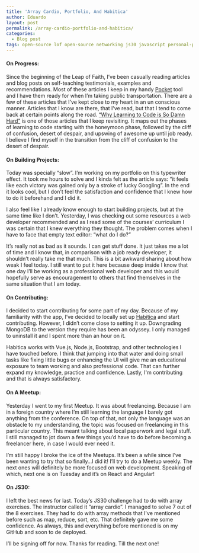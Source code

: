 ```yaml
---
title: 'Array Cardio, Portfolio, And Habitica'
author: Eduardo
layout: post
permalink: /array-cardio-portfolio-and-habitica/
categories:
  - Blog post
tags: open-source lof open-source networking js30 javascript personal-projects
---
```

#### On Progress:
Since the beginning of the Leap of Faith, I’ve been casually reading articles and blog posts on self-teaching testimonials, examples and recommendations. Most of these articles I keep in my handy [Pocket](https://getpocket.com) tool and I have them ready for when I’m taking public transportation. There are a few of these articles that I’ve kept close to my heart in an un conscious manner. Articles that I know are there, that I’ve read, but that I tend to come back at certain points along the road.
[“Why Learning to Code is So Damn Hard”](https://www.thinkful.com/blog/why-learning-to-code-is-so-damn-hard/) is one of those articles that I keep revisiting. It maps out the phases of learning to code starting with the honeymoon phase, followed by the cliff of confusion, desert of despair, and upswing of awesome up until job ready. I believe I find myself in the transition from the cliff of confusion to the desert of despair.

#### On Building Projects:
Today was specially “slow”. I’m working on my portfolio on this typewriter effect. It took me hours to solve and I kinda felt as the article says: “it feels like each victory was gained only by a stroke of lucky Googling”. In the end it looks cool, but I don’t feel the satisfaction and confidence that I knew how to do it beforehand and I did it.

I also feel like I already know enough to start building projects, but at the same time like I don’t. Yesterday, I was checking out some resources a web developer recommended and as I read some of the courses’ curriculum I was certain that I knew everything they thought. The problem comes when I have to face that empty text editor: “what do I do?”

It’s really not as bad as it sounds. I can get stuff done. It just takes me a lot of time and I know that, in comparison with a job ready developer, it shouldn’t really take me that much. This is a bit awkward sharing about how weak I feel today. I still want to put it here because deep inside I know that one day I’ll be working as a professional web developer and this would hopefully serve as encouragement to others that find themselves in the same situation that I am today.

#### On Contributing:
I decided to start contributing for some part of my day. Because of my familiarity with the app, I’ve decided to locally set up [Habitica](https://habitica.com/) and start contributing. However, I didn’t come close to setting it up. Downgrading MongoDB to the version they require has been an odyssey. I only managed to uninstall it and I spent more than an hour on it.

Habitica works with Vue.js, Node.js, Bootstrap, and other technologies I have touched before. I think that jumping into that water and doing small tasks like fixing little bugs or enhancing the UI will give me an educational exposure to team working and also professional code. That can further expand my knowledge, practice and confidence. Lastly, I'm contributing and that is always satisfactory.

#### On A Meetup:
Yesterday I went to my first Meetup. It was about freelancing. Because I am in a foreign country where I’m still learning the language I barely got anything from the conference. On top of that, not only the language was an obstacle to my understanding, the topic was focused on freelancing in this particular country. This meant talking about local paperwork and legal stuff. I still managed to jot down a few things you’d have to do before becoming a freelancer here, in case I would ever need it.

I’m still happy I broke the ice of the Meetups. It’s been a while since I’ve been wanting to try that so finally…I did it! I’ll try to do a Meetup weekly. The next ones will definitely be more focused on web development. Speaking of which, next one is on Tuesday and it’s on React and Angular!

#### On JS30:
I left the best news for last. Today’s JS30 challenge had to do with array exercises. The instructor called it “array cardio”. I managed to solve 7 out of the 8 exercises. They had to do with array methods that I've mentioned before such as map, reduce, sort, etc. That definitely gave me some confidence. As always, this and everything before mentioned is on my GitHub and soon to de deployed.

I’ll be signing off for now. Thanks for reading. Till the next one!